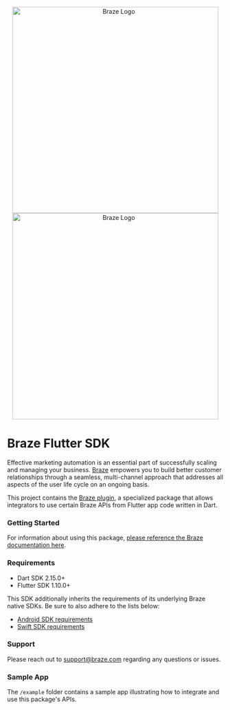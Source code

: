 <p align="center">
  <img width="480" alt="Braze Logo" src=".github/assets/logo-light.png#gh-light-mode-only" />
  <img width="480" alt="Braze Logo" src=".github/assets/logo-dark.png#gh-dark-mode-only" />
</p>

# Braze Flutter SDK

Effective marketing automation is an essential part of successfully scaling and managing your business. [Braze](https://www.braze.com/) empowers you to build better customer relationships through a seamless, multi-channel approach that addresses all aspects of the user life cycle on an ongoing basis.

This project contains the [Braze plugin](https://pub.dev/packages/braze_plugin), a specialized package that allows integrators to use certain Braze APIs from Flutter app code written in Dart.

### Getting Started

For information about using this package, [please reference the Braze documentation here](https://www.braze.com/docs/developer_guide/platforms/flutter/sdk_integration).

### Requirements
- Dart SDK 2.15.0+
- Flutter SDK 1.10.0+

This SDK additionally inherits the requirements of its underlying Braze native SDKs. Be sure to also adhere to the lists below:
* [Android SDK requirements](https://github.com/braze-inc/braze-android-sdk?tab=readme-ov-file#version-information)
* [Swift SDK requirements](https://github.com/braze-inc/braze-swift-sdk?tab=readme-ov-file#version-information)

### Support

Please reach out to support@braze.com regarding any questions or issues.

### Sample App

The `/example` folder contains a sample app illustrating how to integrate and use this package's APIs.

